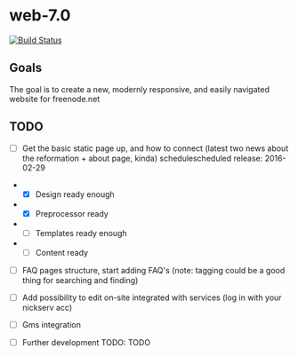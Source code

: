# web-7.0
[![Build Status](https://travis-ci.org/freenode/web-7.0.svg?branch=master)](https://travis-ci.org/freenode/web-7.0)

## Goals

The goal is to create a new, modernly responsive, and easily navigated website for freenode.net

## TODO
- [ ]  Get the basic static page up, and how to connect (latest two news about the reformation + about page, kinda) schedulescheduled release: 2016-02-29

* - [x]  Design ready enough 

* - [x] Preprocessor ready

* - [ ] Templates ready enough

* - [ ] Content ready

- [ ] FAQ pages structure, start adding FAQ's (note: tagging could be a good thing for searching and finding) 

- [ ] Add possibility to edit on-site integrated with services (log in with your nickserv acc)

- [ ] Gms integration

- [ ] Further development TODO: TODO
